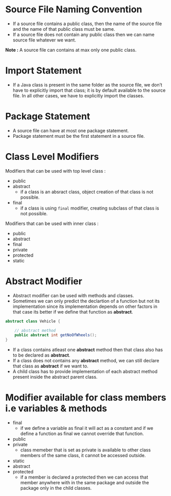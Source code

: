 # Source File Naming Convention 
- If a source file contains a public class, then the name of the source file and the name of that public class must be same.
- If a source file does not contain any public class then we can name source file whatever we want.

**Note :** A source file can contains at max only one public class.

# Import Statement
- If a Java class is present in the same folder as the source file, we don’t have to explicitly import that class; it is by default available to the source file. In all other cases, we have to explicitly import the classes.

# Package Statement
- A source file can have at most one package statement.
- Package statement must be the first statement in a source file.

# Class Level Modifiers
Modifiers that can be used with top level class :
- public 
- abstract 
    - if a class is an absract class, object creation of that class is not possible.
- final
    - if a class is using `final` modifier, creating subclass of that class is not possible.

Modifiers that can be used with inner class : 
- public
- abstract
- final
- private
- protected
- static

# Abstract Modifier 
- Abstract modifier can be used with methods and classes.
- Sometimes we can only predict the declartion of a function but not its implementation since its implementation depends on other factors in that case its better if we define that function as **abstract**.
```java
abstract class Vehicle {

    // abstract method
    public abstract int getNoOfWheels();
}
```
- If a class contains atleast one **abstract** method then that class also has to be declared as **abstract**.
- If a class does not contains any **abstract** method, we can still declare that class as **abstract** if we want to.
- A child class has to provide implementation of each abstract method present inside the abstract parent class.

# Modifier available for class members i.e variables & methods
- final 
    - if we define a variable as final it will act as a constant and if we define a function as final we cannot override that function.
- public 
- private
    - class memeber that is set as private is available to other class members of the same class, it cannot be accessed outside. 
- static 
- abstract
- protected
    - if a member is declared a protected then we can access that member anywhere with in the same package and outside the package only in the child classes.
